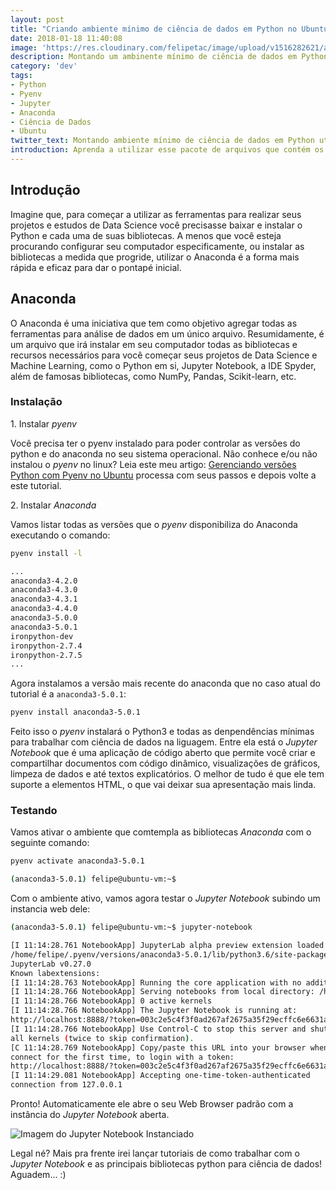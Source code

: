```yaml
---
layout: post
title: "Criando ambiente mínimo de ciência de dados em Python no Ubuntu"
date: 2018-01-18 11:40:08
image: 'https://res.cloudinary.com/felipetac/image/upload/v1516282621/anaconda_wgwxhg.png'
description: Montando um ambinente mínimo de ciência de dados em Python e Jupyter Notebook utilizando Anaconda
category: 'dev'
tags:
- Python
- Pyenv
- Jupyter
- Anaconda
- Ciência de Dados
- Ubuntu
twitter_text: Montando ambiente mínimo de ciência de dados em Python utilizando Anaconda
introduction: Aprenda a utilizar esse pacote de arquivos que contém os itens essenciais de todo Cientista de Dados
---
```


## Introdução
 
Imagine que, para começar a utilizar as ferramentas para realizar seus projetos e estudos de Data Science você precisasse baixar e instalar o Python e cada uma de suas bibliotecas. A menos que você esteja procurando configurar seu computador especificamente, ou instalar as bibliotecas a medida que progride, utilizar o Anaconda é a forma mais rápida e eficaz para dar o pontapé inicial.

## Anaconda

O Anaconda é uma iniciativa que tem como objetivo agregar todas as ferramentas para análise de dados em um único arquivo. Resumidamente, é um arquivo que irá instalar em seu computador todas as bibliotecas e recursos necessários para você começar seus projetos de Data Science e Machine Learning, como o Python em si, Jupyter Notebook, a IDE Spyder, além de famosas bibliotecas, como NumPy, Pandas, Scikit-learn, etc.

### Instalação

1\. Instalar _pyenv_

Você precisa ter o pyenv instalado para poder controlar as versões do python e do anaconda no seu sistema operacional. Não conhece e/ou não instalou o _pyenv_ no linux? Leia este meu artigo: [Gerenciando versões Python com Pyenv no Ubuntu](/gerenciando-versões-python-com-pyenv-no-ubuntu/) processa com seus passos e depois volte a este tutorial.

2\. Instalar _Anaconda_

Vamos listar todas as versões que o _pyenv_ disponibiliza do Anaconda executando o comando:

```bash
pyenv install -l

...
anaconda3-4.2.0
anaconda3-4.3.0
anaconda3-4.3.1
anaconda3-4.4.0
anaconda3-5.0.0
anaconda3-5.0.1
ironpython-dev
ironpython-2.7.4
ironpython-2.7.5
...
```

Agora instalamos a versão mais recente do anaconda que no caso atual do tutorial é a ```anaconda3-5.0.1```:

```bash
pyenv install anaconda3-5.0.1
```

Feito isso o _pyenv_ instalará o Python3 e todas as denpendências mínimas para trabalhar com ciência de dados na liguagem. Entre ela está o _Jupyter Notebook_ que é uma aplicação de código aberto que permite você criar e compartilhar documentos com código dinâmico, visualizações de gráficos, limpeza de dados e até textos explicatórios. O melhor de tudo é que ele tem suporte a elementos HTML, o que vai deixar sua apresentação mais linda.

### Testando

Vamos ativar o ambiente que comtempla as bibliotecas _Anaconda_ com o seguinte comando:

```bash
pyenv activate anaconda3-5.0.1

(anaconda3-5.0.1) felipe@ubuntu-vm:~$
```

Com o ambiente ativo, vamos agora testar o _Jupyter Notebook_ subindo um instancia web dele:

```bash
(anaconda3-5.0.1) felipe@ubuntu-vm:~$ jupyter-notebook

[I 11:14:28.761 NotebookApp] JupyterLab alpha preview extension loaded from 
/home/felipe/.pyenv/versions/anaconda3-5.0.1/lib/python3.6/site-packages/jupyterlab
JupyterLab v0.27.0
Known labextensions:
[I 11:14:28.763 NotebookApp] Running the core application with no additional extensions or settings
[I 11:14:28.766 NotebookApp] Serving notebooks from local directory: /home/felipe
[I 11:14:28.766 NotebookApp] 0 active kernels 
[I 11:14:28.766 NotebookApp] The Jupyter Notebook is running at: 
http://localhost:8888/?token=003c2e5c4f3f0ad267af2675a35f29ecffc6e6631ab3a345
[I 11:14:28.766 NotebookApp] Use Control-C to stop this server and shut down 
all kernels (twice to skip confirmation).
[C 11:14:28.769 NotebookApp] Copy/paste this URL into your browser when you 
connect for the first time, to login with a token: 
http://localhost:8888/?token=003c2e5c4f3f0ad267af2675a35f29ecffc6e6631ab3a345
[I 11:14:29.081 NotebookApp] Accepting one-time-token-authenticated 
connection from 127.0.0.1
```

Pronto! Automaticamente ele abre o seu Web Browser padrão com a instância do _Jupyter Notebook_ aberta.

![Imagem do Jupyter Notebook Instanciado](https://res.cloudinary.com/felipetac/image/upload/v1516282621/jupyter-notebook-min_qitphg.png)

Legal né? Mais pra frente irei lançar tutoriais de como trabalhar com o _Jupyter Notebook_ e as principais bibliotecas python para ciência de dados! Aguadem... :)